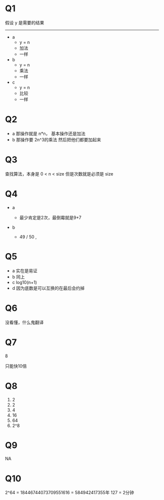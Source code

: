 # Q1

假设 y 是需要的结果

---
- a
    - y = n
    - 加法
    - 一样
- b
    - y = n
    - 乘法
    - 一样
- c
    - y = n
    - 比较
    - 一样

# Q2
- a 
	那操作就是 n*n， 基本操作还是加法
- b
    那操作要 2n^3的乘法 然后把他们都要加起来

# Q3
查找算法，本身是 0 < n < size 但是次数就是必须是 size

# Q4
- a
	- 最少肯定是2次，最倒霉就是9+7

- b 
	- 49 / 50 , 

# Q5
- a 实在是易证
- b 同上
- c log10(n+1)
- d 因为底数是可以互换的在最后会约掉

# Q6
没看懂，什么鬼翻译

# Q7
8

只能快10倍


# Q8
1. 2 
2. 2
3. 4
4. 16
5. 64
6. 2^8

# Q9
NA

# Q10
2^64 = 18446744073709551616 = 584942417355年 
127 = 2分钟

